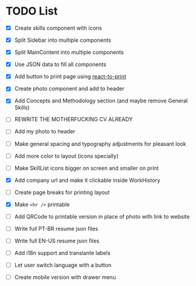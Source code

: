 # TODO List
- [x] Create skills component with icons

- [x] Split Sidebar into multiple components

- [x] Split MainContent into multiple components

- [x] Use JSON data to fill all components

- [x] Add button to print page using [react-to-print](https://www.npmjs.com/package/react-to-print)

- [x] Create photo component and add to header

- [x] Add Concepts and Methodology section (and maybe remove General Skills)

- [ ] REWRITE THE MOTHERFUCKING CV ALREADY

- [ ] Add my photo to header

- [ ] Make general spacing and typography adjustments for pleasant look

- [ ] Add more color to layout (icons specially)

- [ ] Make SkillList icons bigger on screen and smaller on print

- [x] Add company url and make it clickable inside WorkHistory

- [ ] Create page breaks for printing layout

- [x] Make `<hr />` printable

- [ ] Add QRCode to printable version in place of photo with link to website

- [ ] Write full PT-BR resume json files

- [ ] Write full EN-US resume json files

- [ ] Add i18n support and translante labels

- [ ] Let user switch language with a button

- [ ] Create mobile version with drawer menu

